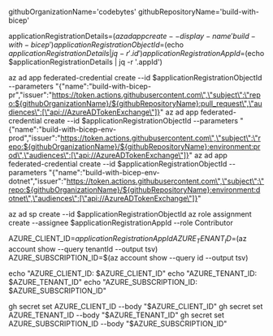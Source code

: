 githubOrganizationName='codebytes' githubRepositoryName='build-with-bicep'

applicationRegistrationDetails=$(az ad app create --display-name 'build-with-bicep') applicationRegistrationObjectId=$(echo $applicationRegistrationDetails | jq -r '.id') applicationRegistrationAppId=$(echo $applicationRegistrationDetails | jq -r '.appId')

az ad app federated-credential create
--id $applicationRegistrationObjectId
--parameters "{"name":"build-with-bicep-pr","issuer":"https://token.actions.githubusercontent.com\",\"subject\":\"repo:${githubOrganizationName}/${githubRepositoryName}:pull_request\",\"audiences\":[\"api://AzureADTokenExchange\"]}" az ad app federated-credential create
--id $applicationRegistrationObjectId
--parameters "{"name":"build-with-bicep-env-prod","issuer":"https://token.actions.githubusercontent.com\",\"subject\":\"repo:${githubOrganizationName}/${githubRepositoryName}:environment:prod\",\"audiences\":[\"api://AzureADTokenExchange\"]}" az ad app federated-credential create
--id $applicationRegistrationObjectId
--parameters "{"name":"build-with-bicep-env-dotnet","issuer":"https://token.actions.githubusercontent.com\",\"subject\":\"repo:${githubOrganizationName}/${githubRepositoryName}:environment:dotnet\",\"audiences\":[\"api://AzureADTokenExchange\"]}"

az ad sp create --id $applicationRegistrationObjectId az role assignment create
--assignee $applicationRegistrationAppId
--role Contributor

AZURE_CLIENT_ID=$applicationRegistrationAppId AZURE_TENANT_ID=$(az account show --query tenantId --output tsv) AZURE_SUBSCRIPTION_ID=$(az account show --query id --output tsv)

echo "AZURE_CLIENT_ID: $AZURE_CLIENT_ID" echo "AZURE_TENANT_ID: $AZURE_TENANT_ID" echo "AZURE_SUBSCRIPTION_ID: $AZURE_SUBSCRIPTION_ID"

gh secret set AZURE_CLIENT_ID --body "$AZURE_CLIENT_ID" gh secret set AZURE_TENANT_ID --body "$AZURE_TENANT_ID" gh secret set AZURE_SUBSCRIPTION_ID --body "$AZURE_SUBSCRIPTION_ID"